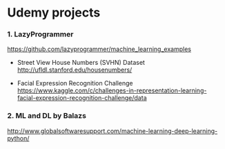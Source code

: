 # Udemy projects

### 1. LazyProgrammer
https://github.com/lazyprogrammer/machine_learning_examples

* Street View House Numbers (SVHN) Dataset
http://ufldl.stanford.edu/housenumbers/

* Facial Expression Recognition Challenge
https://www.kaggle.com/c/challenges-in-representation-learning-facial-expression-recognition-challenge/data


### 2. ML and DL by Balazs
http://www.globalsoftwaresupport.com/machine-learning-deep-learning-python/

